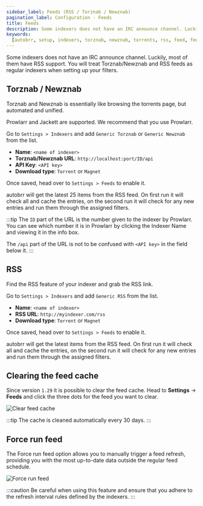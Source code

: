 ```yaml
---
sidebar_label: Feeds (RSS / Torznab / Newznab)
pagination_label: Configuration - Feeds
title: Feeds
description: Some indexers does not have an IRC announce channel. Luckily, most of them have RSS support. This guide explains how to set it up.
keywords:
  [autobrr, setup, indexers, torznab, newznab, torrents, rss, feed, feeds]
---
```


Some indexers does not have an IRC announce channel.
Luckily, most of them have RSS support.
You will treat Torznab/Newznab and RSS feeds as regular indexers when setting up your filters.

## Torznab / Newznab

Torznab and Newznab is essentially like browsing the torrents page, but automated and unified.

Prowlarr and Jackett are supported. We recommend that you use Prowlarr.

Go to `Settings > Indexers` and add `Generic Torznab` or `Generic Newznab` from the list.

- **Name**: `<name of indexer>`
- **Torznab/Newznab URL**: `http://localhost:port/ID/api`
- **API Key**: `<API key>`
- **Download type**: `Torrent` or `Magnet`

Once saved, head over to `Settings > Feeds` to enable it.

autobrr will get the latest 25 items from the RSS feed. On first run it will check all and cache the entries, on the second run it will check for any new entries and run them through the assigned filters.

:::tip
The `ID` part of the URL is the number given to the indexer by Prowlarr.
You can see which number it is in Prowlarr by clicking the Indexer Name and viewing it in the info box.

The `/api` part of the URL is not to be confused with `<API key>` in the field below it.
:::

## RSS

Find the RSS feature of your indexer and grab the RSS link.

Go to `Settings > Indexers` and add `Generic RSS` from the list.

- **Name**: `<name of indexer>`
- **RSS URL**: `http://myindexer.com/rss`
- **Download type**: `Torrent` or `Magnet`

Once saved, head over to `Settings > Feeds` to enable it.

autobrr will get the latest items from the RSS feed. On first run it will check all and cache the entries, on the second run it will check for any new entries and run them through the assigned filters.

## Clearing the feed cache

Since version `1.29` it is possible to clear the feed cache.
Head to **Settings** -> **Feeds** and click the three dots for the feed you want to clear.

![Clear feed cache](/img/feed_cache.png)

:::tip
The cache is cleaned automatically every 30 days.
:::

## Force run feed

The Force run feed option allows you to manually trigger a feed refresh, providing you with the most up-to-date data outside the regular feed schedule.

![Force run feed](/img/force_run_feed.png)

:::caution
Be careful when using this feature and ensure that you adhere to the refresh interval rules defined by the indexers.
:::
